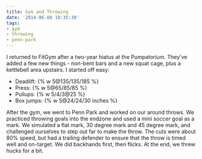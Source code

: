 ```yaml
---
title: Gym and Throwing
date: '2014-06-08 18:35:38'
tags:
- gym
- throwing
- penn-park
---
```


I returned to FitGym after a two-year hiatus at the Pumpatorium. They've added a few new things - non-bent bars and a new squat cage, plus a kettlebell area upstairs. I started off easy:

- Deadlift: {% w 5@135/135/185 %}
- Press: {% w 5@65/85/85 %}
- Pullups: {% w 5/4/3@25 %}
- Box jumps: {% w 5@24/24/30 inches %}

After the gym, we went to Penn Park and worked on our around throws. We practiced throwing goals into the endzone and used a mini soccer goal as a mark. We simulated a flat mark, 30 degree mark and 45 degree mark, and challenged ourselves to step out far to make the throw. The cuts were about 80% speed, but had a trailing defender to ensure that the throw is timed well and on-target. We did backhands first, then flicks. At the end, we threw hucks for a bit. 
